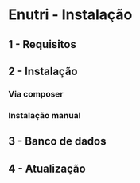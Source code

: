 # Enutri - Instalação
## 1 - Requisitos
## 2 - Instalação
### Via composer
### Instalação manual
## 3 - Banco de dados
## 4 - Atualização
